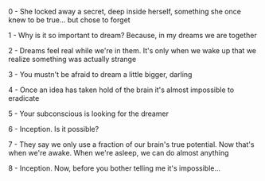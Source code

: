 0 - She locked away a secret, deep inside herself, something she once knew to be true... but chose to forget

1 - Why is it so important to dream? Because, in my dreams we are together

2 - Dreams feel real while we're in them. It's only when we wake up that we realize something was actually strange

3 - You mustn't be afraid to dream a little bigger, darling

4 - Once an idea has taken hold of the brain it's almost impossible to eradicate

5 - Your subconscious is looking for the dreamer

6 - Inception. Is it possible?

7 - They say we only use a fraction of our brain's true potential. Now that's when we're awake. When we're asleep, we can do almost anything

8 - Inception. Now, before you bother telling me it's impossible...
